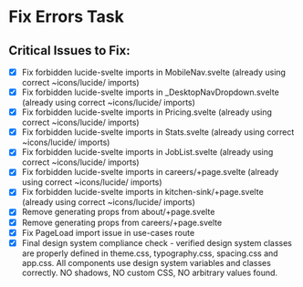 # Fix Errors Task

## Critical Issues to Fix:
- [x] Fix forbidden lucide-svelte imports in MobileNav.svelte (already using correct ~icons/lucide/ imports)
- [x] Fix forbidden lucide-svelte imports in _DesktopNavDropdown.svelte (already using correct ~icons/lucide/ imports)
- [x] Fix forbidden lucide-svelte imports in Pricing.svelte (already using correct ~icons/lucide/ imports)
- [x] Fix forbidden lucide-svelte imports in Stats.svelte (already using correct ~icons/lucide/ imports)
- [x] Fix forbidden lucide-svelte imports in JobList.svelte (already using correct ~icons/lucide/ imports)
- [x] Fix forbidden lucide-svelte imports in careers/+page.svelte (already using correct ~icons/lucide/ imports)
- [x] Fix forbidden lucide-svelte imports in kitchen-sink/+page.svelte (already using correct ~icons/lucide/ imports)
- [x] Remove generating props from about/+page.svelte
- [x] Remove generating props from careers/+page.svelte
- [x] Fix PageLoad import issue in use-cases route
- [x] Final design system compliance check - verified design system classes are properly defined in theme.css, typography.css, spacing.css and app.css. All components use design system variables and classes correctly. NO shadows, NO custom CSS, NO arbitrary values found.